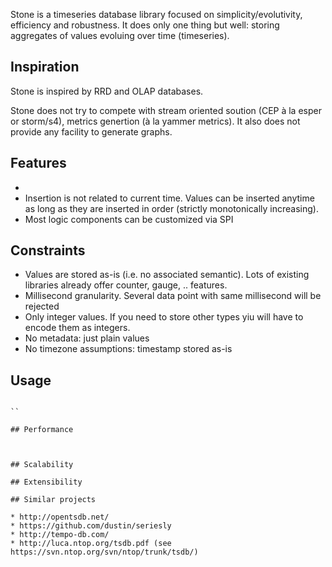 Stone is a timeseries database library focused on simplicity/evolutivity, efficiency and robustness. It does only one thing but well: storing aggregates of values evoluing over time (timeseries).

## Inspiration

Stone is inspired by RRD and OLAP databases.

Stone does not try to compete with stream oriented soution (CEP à la esper or storm/s4), metrics genertion (à la yammer metrics).
It also does not provide any facility to generate graphs.

## Features

* 
* Insertion is not related to current time. Values can be inserted anytime as long as they are inserted in order (strictly monotonically increasing).
* Most logic components can be customized via SPI

## Constraints

* Values are stored as-is (i.e. no associated semantic). Lots of existing libraries already offer counter, gauge, .. features.
* Millisecond granularity. Several data point with same millisecond will be rejected
* Only integer values. If you need to store other types yiu will have to encode them as integers.
* No metadata: just plain values
* No timezone assumptions: timestamp stored as-is

## Usage

```

``

## Performance



## Scalability

## Extensibility

## Similar projects

* http://opentsdb.net/
* https://github.com/dustin/seriesly
* http://tempo-db.com/
* http://luca.ntop.org/tsdb.pdf (see https://svn.ntop.org/svn/ntop/trunk/tsdb/)